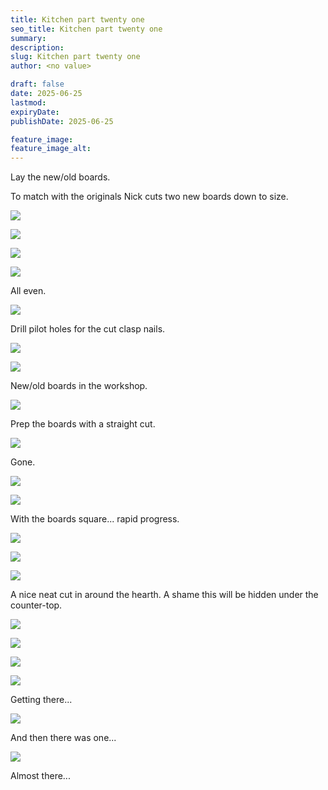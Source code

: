 ```yaml
---
title: Kitchen part twenty one
seo_title: Kitchen part twenty one
summary:
description:
slug: Kitchen part twenty one
author: <no value>

draft: false
date: 2025-06-25
lastmod:
expiryDate:
publishDate: 2025-06-25

feature_image:
feature_image_alt:
---
```

Lay the new/old boards.

To match with the originals Nick cuts two new boards down to size.

![](/images/2491.jpeg )

![](/images/2492.jpeg )

![](/images/2493.jpeg )

![](/images/2494.jpeg )

All even. 

![](/images/2495.jpeg )

Drill pilot holes for the cut clasp nails.

![](/images/2499.jpeg )

![](/images/2500.jpeg )

New/old boards in the workshop.

![](/images/2504.jpeg )

Prep the boards with a straight cut.

![](/images/2506.jpeg )


Gone.

![](/images/2507.jpeg )

![](/images/2508.jpeg )

With the boards square... rapid progress.

![](/images/2509.jpeg )

![](/images/2510.jpeg )

![](/images/2511.jpeg )

A nice neat cut in around the hearth. A shame this will be hidden under the counter-top.

![](/images/2512.jpeg )

![](/images/2513.jpeg )

![](/images/2514.jpeg )

![](/images/2515.jpeg )

Getting there...

![](/images/2517.jpeg )

And then there was one...

![](/images/2518.jpeg )

Almost there...

